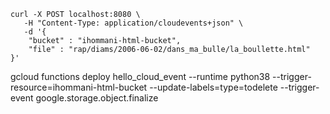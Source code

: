 ```
curl -X POST localhost:8080 \
   -H "Content-Type: application/cloudevents+json" \
   -d '{
	"bucket" : "ihommani-html-bucket",
	"file" : "rap/diams/2006-06-02/dans_ma_bulle/la_boullette.html"
}'
```

gcloud functions deploy hello_cloud_event --runtime python38 --trigger-resource=ihommani-html-bucket --update-labels=type=todelete --trigger-event google.storage.object.finalize